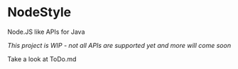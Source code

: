 # NodeStyle
Node.JS like APIs for Java

*This project is WIP - not all APIs are supported yet and more will come soon*

Take a look at ToDo.md
